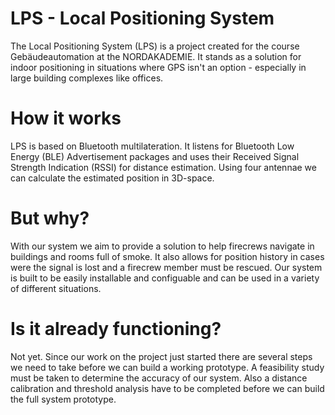 # LPS - Local Positioning System
The Local Positioning System (LPS) is a project created for the course Gebäudeautomation at the NORDAKADEMIE.
It stands as a solution for indoor positioning in situations where GPS isn't an option - especially in large building complexes like offices.

# How it works
LPS is based on Bluetooth multilateration. It listens for Bluetooth Low Energy (BLE) Advertisement packages and uses their 
Received Signal Strength Indication (RSSI) for distance estimation. Using four antennae we can calculate the estimated position in 3D-space. 

# But why?
With our system we aim to provide a solution to help firecrews navigate in buildings and rooms full of smoke. It also allows for position history 
in cases were the signal is lost and a firecrew member must be rescued.
Our system is built to be easily installable and configuable and can be used in a variety of different situations.

# Is it already functioning?
Not yet. Since our work on the project just started there are several steps we need to take before we can build a working prototype. A feasibility study 
must be taken to determine the accuracy of our system. Also a distance calibration and threshold analysis have to be completed before we can build the full system prototype.
